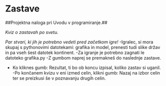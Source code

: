 ﻿# Zastave

##Projektna naloga pri Uvodu v programiranje.##

*Kviz o zastavah po svetu.*

*Par stvari, ki jih je potrebno vedeti pred začetkom igre!*
-Igralec, si mora skupaj s pythonovimi datotekami: grafika in model, prenesti tudi slike držav in pa vseh šest datotek kontinent.
-Za igranje je potrebno zagnati le datoteko grafika.py
-Z gumbom naprej se premakneš do naslednje zastave.
- Ko kliknes gumb: Rezultat, ti bo ob koncu izpisal, koliko zastav si uganil.
-Po končanem kvizu v eni izmed celin, klikni gumb: Nazaj na izbor celin ter se preizkusi še v poznavanju drugih celin.

